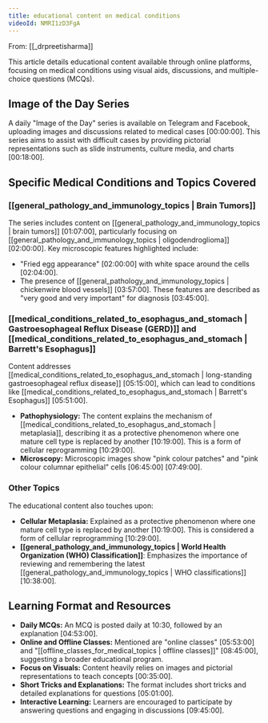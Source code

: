 ```yaml
---
title: educational content on medical conditions
videoId: NMRI1zD3FgA
---
```


From: [[_drpreetisharma]] <br/> 

This article details educational content available through online platforms, focusing on medical conditions using visual aids, discussions, and multiple-choice questions (MCQs).

## Image of the Day Series

A daily "Image of the Day" series is available on Telegram and Facebook, uploading images and discussions related to medical cases <a class="yt-timestamp" data-t="00:00:00">[00:00:00]</a>. This series aims to assist with difficult cases by providing pictorial representations such as slide instruments, culture media, and charts <a class="yt-timestamp" data-t="00:18:00">[00:18:00]</a>.

## Specific Medical Conditions and Topics Covered

### [[general_pathology_and_immunology_topics | Brain Tumors]]

The series includes content on [[general_pathology_and_immunology_topics | brain tumors]] <a class="yt-timestamp" data-t="01:07:00">[01:07:00]</a>, particularly focusing on [[general_pathology_and_immunology_topics | oligodendroglioma]] <a class="yt-timestamp" data-t="02:00:00">[02:00:00]</a>. Key microscopic features highlighted include:
*   "Fried egg appearance" <a class="yt-timestamp" data-t="02:00:00">[02:00:00]</a> with white space around the cells <a class="yt-timestamp" data-t="02:04:00">[02:04:00]</a>.
*   The presence of [[general_pathology_and_immunology_topics | chickenwire blood vessels]] <a class="yt-timestamp" data-t="03:57:00">[03:57:00]</a>.
These features are described as "very good and very important" for diagnosis <a class="yt-timestamp" data-t="03:45:00">[03:45:00]</a>.

### [[medical_conditions_related_to_esophagus_and_stomach | Gastroesophageal Reflux Disease (GERD)]] and [[medical_conditions_related_to_esophagus_and_stomach | Barrett's Esophagus]]

Content addresses [[medical_conditions_related_to_esophagus_and_stomach | long-standing gastroesophageal reflux disease]] <a class="yt-timestamp" data-t="05:15:00">[05:15:00]</a>, which can lead to conditions like [[medical_conditions_related_to_esophagus_and_stomach | Barrett's Esophagus]] <a class="yt-timestamp" data-t="05:51:00">[05:51:00]</a>.
*   **Pathophysiology:** The content explains the mechanism of [[medical_conditions_related_to_esophagus_and_stomach | metaplasia]], describing it as a protective phenomenon where one mature cell type is replaced by another <a class="yt-timestamp" data-t="10:19:00">[10:19:00]</a>. This is a form of cellular reprogramming <a class="yt-timestamp" data-t="10:29:00">[10:29:00]</a>.
*   **Microscopy:** Microscopic images show "pink colour patches" and "pink colour columnar epithelial" cells <a class="yt-timestamp" data-t="06:45:00">[06:45:00]</a> <a class="yt-timestamp" data-t="07:49:00">[07:49:00]</a>.

### Other Topics

The educational content also touches upon:
*   **Cellular Metaplasia:** Explained as a protective phenomenon where one mature cell type is replaced by another <a class="yt-timestamp" data-t="10:19:00">[10:19:00]</a>. This is considered a form of cellular reprogramming <a class="yt-timestamp" data-t="10:29:00">[10:29:00]</a>.
*   **[[general_pathology_and_immunology_topics | World Health Organization (WHO) Classification]]**: Emphasizes the importance of reviewing and remembering the latest [[general_pathology_and_immunology_topics | WHO classifications]] <a class="yt-timestamp" data-t="10:38:00">[10:38:00]</a>.

## Learning Format and Resources

*   **Daily MCQs:** An MCQ is posted daily at 10:30, followed by an explanation <a class="yt-timestamp" data-t="04:53:00">[04:53:00]</a>.
*   **Online and Offline Classes:** Mentioned are "online classes" <a class="yt-timestamp" data-t="05:53:00">[05:53:00]</a> and "[[offline_classes_for_medical_topics | offline classes]]" <a class="yt-timestamp" data-t="08:45:00">[08:45:00]</a>, suggesting a broader educational program.
*   **Focus on Visuals:** Content heavily relies on images and pictorial representations to teach concepts <a class="yt-timestamp" data-t="00:35:00">[00:35:00]</a>.
*   **Short Tricks and Explanations:** The format includes short tricks and detailed explanations for questions <a class="yt-timestamp" data-t="05:01:00">[05:01:00]</a>.
*   **Interactive Learning:** Learners are encouraged to participate by answering questions and engaging in discussions <a class="yt-timestamp" data-t="09:45:00">[09:45:00]</a>.